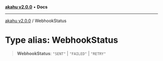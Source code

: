 [**akahu v2.0.0**](../README.md) • **Docs**

***

[akahu v2.0.0](../README.md) / WebhookStatus

# Type alias: WebhookStatus

> **WebhookStatus**: `"SENT"` \| `"FAILED"` \| `"RETRY"`
